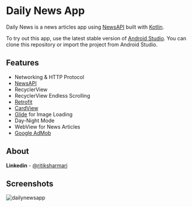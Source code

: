 
# Daily News App

Daily News is a news articles app using [NewsAPI](https://newsapi.org/) built with [Kotlin](https://kotlinlang.org/).

To try out this app, use the latest stable version of [Android Studio](https://developer.android.com/studio). You can clone this repository or import the project from Android Studio.


## Features

- Networking & HTTP Protocol
- [NewsAPI](https://newsapi.org/)
- RecyclerView
- RecyclerView Endless Scrolling
- [Retrofit](https://square.github.io/retrofit/)
- [CardView](https://developer.android.com/develop/ui/views/layout/cardview)
- [Glide](https://github.com/bumptech/glide) for Image Loading
- Day-Night Mode
- WebView for News Articles
- [Google AdMob](https://developers.google.com/admob/android/quick-start)


## About

**Linkedin** - [@ritiksharmarj](https://www.linkedin.com/in/ritiksharmarj/)


## Screenshots
![dailynewsapp](https://user-images.githubusercontent.com/54701022/209691657-15795d02-6f5d-4f48-8d6d-b32d405f321a.png)
